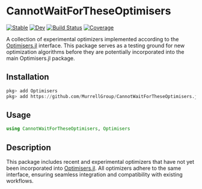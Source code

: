 # CannotWaitForTheseOptimisers

[![Stable](https://img.shields.io/badge/docs-stable-blue.svg)](https://MurrellGroup.github.io/CannotWaitForTheseOptimisers.jl/stable/)
[![Dev](https://img.shields.io/badge/docs-dev-blue.svg)](https://MurrellGroup.github.io/CannotWaitForTheseOptimisers.jl/dev/)
[![Build Status](https://github.com/MurrellGroup/CannotWaitForTheseOptimisers.jl/actions/workflows/CI.yml/badge.svg?branch=main)](https://github.com/MurrellGroup/CannotWaitForTheseOptimisers.jl/actions/workflows/CI.yml?query=branch%3Amain)
[![Coverage](https://codecov.io/gh/MurrellGroup/CannotWaitForTheseOptimisers.jl/branch/main/graph/badge.svg)](https://codecov.io/gh/MurrellGroup/CannotWaitForTheseOptimisers.jl)

A collection of experimental optimizers implemented according to the [Optimisers.jl](https://github.com/FluxML/Optimisers.jl) interface. This package serves as a testing ground for new optimization algorithms before they are potentially incorporated into the main Optimisers.jl package.

## Installation

  ```julia
  pkg> add Optimisers
  pkg> add https://github.com/MurrellGroup/CannotWaitForTheseOptimisers.jl
  ```

## Usage

  ```julia
  using CannotWaitForTheseOptimisers, Optimisers
  ```

## Description

This package includes recent and experimental optimizers that have not yet been incorporated into [Optimisers.jl](https://github.com/FluxML/Optimisers.jl). All optimizers adhere to the same interface, ensuring seamless integration and compatibility with existing workflows.